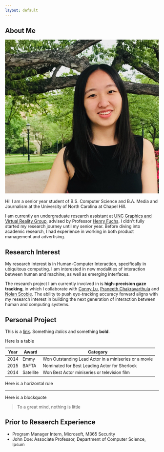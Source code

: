 ```yaml
---
layout: default
---
```


## About Me

<img class="profile-picture" src="Yujie_Tao.jpg">

Hi! I am a senior year student of B.S. Computer Science and B.A. Media and Journalism at the University of North Carolina at Chapel Hill.


I am currently an undergraduate research assistant at [UNC Graphics and Virtual Reality Group](http://telepresence.web.unc.edu), advised by Professor [Henry Fuchs](http://henryfuchs.web.unc.edu). I didn't fully started my research journey until my senior year. Before diving into academic research, I had experience in working in both product management and advertising.

## Research Interest

My research interest is in Human-Computer Interaction, specifically in ubiquitous computing. I am interested in new modalities of interaction between human and machine, as well as emerging interfaces.

<!-- ### Research projects -->

The research project I am currently involved in is **high-precision gaze tracking**, in which I collaborate with [Conny Lu](https://criminalking.github.io/about/), [Praneeth Chakravarthula](https://www.cs.unc.edu/~cpk/) and [Nolan Scobie](https://nolanscobie.com/). The ability to push eye-tracking accuracy forward aligns with my research interest in building the next generation of interaction between human and computing systems.


## Personal Project

This is a [link](http://google.com). Something *italics* and something **bold**.

Here is a table

Year | Award | Category
-----|-------|--------
2014 | Emmy  | Won Outstanding Lead Actor in a miniseries or a movie
2015 | BAFTA | Nominated for Best Leading Actor for Sherlock
2014 | Satellite | Won Best Actor miniseries or television film

Here is a horizontal rule

---

Here is a blockquote

> To a great mind, nothing is little

## Prior to Resaerch Experience

* Program Manager Intern, Microsoft, M365 Security
* John Doe: Associate Professor, Department of Computer Science, Ipsum

